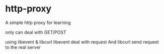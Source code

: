 # http-proxy
A simple http proxy for learning

only can deal with GET/POST

using libevent & libcurl
libevent deal with request And libcurl send request to the real server
